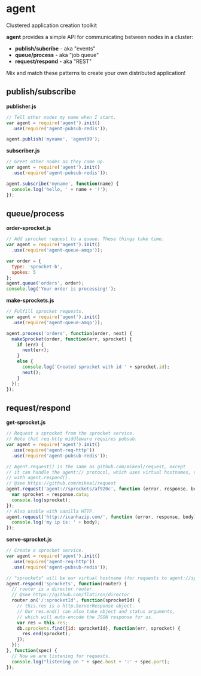 agent
=====

Clustered application creation toolkit

**agent** provides a simple API for communicating between nodes in a cluster:

- **publish/subcribe** - aka "events"
- **queue/process** - aka "job queue"
- **request/respond** - aka "REST"

Mix and match these patterns to create your own distributed application!

publish/subscribe
-----------------

**publisher.js**

```javascript
// Tell other nodes my name when I start.
var agent = require('agent').init()
  .use(require('agent-pubsub-redis'));

agent.publish('myname', 'agent99');
```

**subscriber.js**

```javascript
// Greet other nodes as they come up.
var agent = require('agent').init()
  .use(require('agent-pubsub-redis'));

agent.subscribe('myname', function(name) {
  console.log('hello, ' + name + '!');
});
```

queue/process
-------------

**order-sprocket.js**

```javascript
// Add sprocket request to a queue. These things take time.
var agent = require('agent').init()
  .use(require('agent-queue-amqp'));

var order = {
  type: 'sprocket-b',
  spokes: 5
};
agent.queue('orders', order);
console.log('Your order is processing!');
```

**make-sprockets.js**

```javascript
// Fulfill sprocket requests.
var agent = require('agent').init()
  .use(require('agent-queue-amqp'));

agent.process('orders', function(order, next) {
  makeSprocket(order, function(err, sprocket) {
    if (err) {
      next(err);
    }
    else {
      console.log('Created sprocket with id ' + sprocket.id);
      next();
    }
  });
});
```

request/respond
---------------

**get-sprocket.js**

```javascript
// Request a sprocket from the sprocket service.
// Note that req-http middleware requires pubsub.
var agent = require('agent').init()
  .use(require('agent-req-http'))
  .use(require('agent-pubsub-redis'));

// Agent.request() is the same as github.com/mikeal/request, except
// it can handle the agent:// protocol, which uses virtual hostnames, defined
// with agent.respond().
// @see https://github.com/mikeal/request
agent.request('agent://sprockets/af920c', function (error, response, body) {
  var sprocket = response.data;
  console.log(sprocket);
});
// Also usable with vanilla HTTP.
agent.request('http://icanhazip.com/', function (error, response, body) {
  console.log('my ip is: ' + body);
});
```

**serve-sprocket.js**

```javascript
// Create a sprocket service.
var agent = require('agent').init()
  .use(require('agent-req-http'))
  .use(require('agent-pubsub-redis'));

// "sprockets" will be our virtual hostname (for requests to agent://sprockets/...)
agent.respond('sprockets', function(router) {
  // router is a director router.
  // @see https://github.com/flatiron/director
  router.on('/:sprocketId', function(sprocketId) {
    // this.res is a http.ServerResponse object.
    // Our res.end() can also take object and status arguments,
    // which will auto-encode the JSON response for us.
    var res = this.res;
    db.sprockets.find({id: sprocketId}, function(err, sprocket) {
      res.end(sprocket);
    });
  });
}, function(spec) {
  // Now we are listening for requests.
  console.log("listening on " + spec.host + ':' + spec.port);
});
```